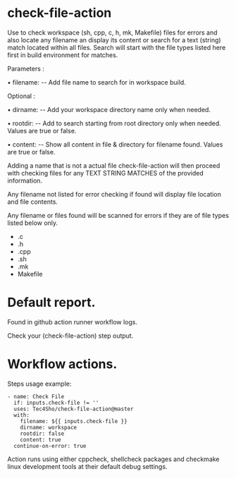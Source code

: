 # check-file-action

Use to check workspace (sh, cpp, c, h, mk, Makefile) files for errors and also locate any filename an display its content or search for a text (string) match located within all files. Search will start with the file types listed here first in build environment for matches.


Parameters :

• filename:  -- Add file name to search for in workspace build. 

Optional :

• dirname:  -- Add your workspace directory name only when needed.

• rootdir:  -- Add to search starting from root directory only when needed. Values are true or false.

• content:  -- Show all content in file & directory for filename found. Values are true or false.

Adding a name that is not a actual file check-file-action will then proceed with checking files for any TEXT STRING MATCHES of the provided information.

Any filename not listed for error checking if found will display file location and file contents.

Any filename or files found will be scanned for errors if they are of file types listed below only.
- .c
- .h
- .cpp
- .sh
- .mk
- Makefile

# Default report.
Found in github action runner workflow logs.

Check your (check-file-action) step output.

# Workflow actions.
Steps usage example:


    - name: Check File
      if: inputs.check-file != ''
      uses: Tec4Sho/check-file-action@master
      with:
        filename: ${{ inputs.check-file }}
        dirname: workspace
        rootdir: false
        content: true
      continue-on-error: true


Action runs using either cppcheck, shellcheck packages and checkmake linux development tools at their default debug settings.
